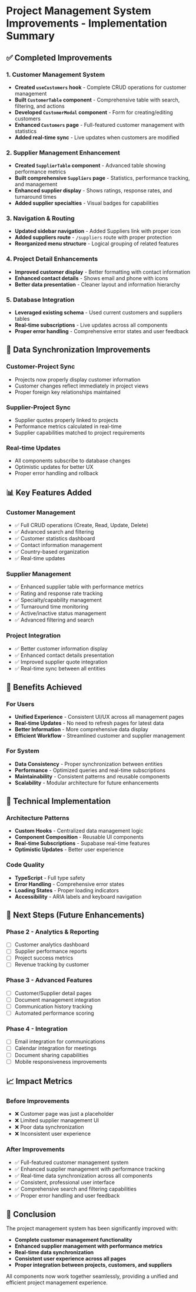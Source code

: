 # Project Management System Improvements - Implementation Summary

## ✅ Completed Improvements

### 1. Customer Management System
- **Created `useCustomers` hook** - Complete CRUD operations for customer management
- **Built `CustomerTable` component** - Comprehensive table with search, filtering, and actions
- **Developed `CustomerModal` component** - Form for creating/editing customers
- **Enhanced `Customers` page** - Full-featured customer management with statistics
- **Added real-time sync** - Live updates when customers are modified

### 2. Supplier Management Enhancement
- **Created `SupplierTable` component** - Advanced table showing performance metrics
- **Built comprehensive `Suppliers` page** - Statistics, performance tracking, and management
- **Enhanced supplier display** - Shows ratings, response rates, and turnaround times
- **Added supplier specialties** - Visual badges for capabilities

### 3. Navigation & Routing
- **Updated sidebar navigation** - Added Suppliers link with proper icon
- **Added suppliers route** - `/suppliers` route with proper protection
- **Reorganized menu structure** - Logical grouping of related features

### 4. Project Detail Enhancements
- **Improved customer display** - Better formatting with contact information
- **Enhanced contact details** - Shows email and phone with icons
- **Better data presentation** - Cleaner layout and information hierarchy

### 5. Database Integration
- **Leveraged existing schema** - Used current customers and suppliers tables
- **Real-time subscriptions** - Live updates across all components
- **Proper error handling** - Comprehensive error states and user feedback

## 🔄 Data Synchronization Improvements

### Customer-Project Sync
- Projects now properly display customer information
- Customer changes reflect immediately in project views
- Proper foreign key relationships maintained

### Supplier-Project Sync
- Supplier quotes properly linked to projects
- Performance metrics calculated in real-time
- Supplier capabilities matched to project requirements

### Real-time Updates
- All components subscribe to database changes
- Optimistic updates for better UX
- Proper error handling and rollback

## 📊 Key Features Added

### Customer Management
- ✅ Full CRUD operations (Create, Read, Update, Delete)
- ✅ Advanced search and filtering
- ✅ Customer statistics dashboard
- ✅ Contact information management
- ✅ Country-based organization
- ✅ Real-time updates

### Supplier Management
- ✅ Enhanced supplier table with performance metrics
- ✅ Rating and response rate tracking
- ✅ Specialty/capability management
- ✅ Turnaround time monitoring
- ✅ Active/inactive status management
- ✅ Advanced filtering and search

### Project Integration
- ✅ Better customer information display
- ✅ Enhanced contact details presentation
- ✅ Improved supplier quote integration
- ✅ Real-time sync between all entities

## 🎯 Benefits Achieved

### For Users
- **Unified Experience** - Consistent UI/UX across all management pages
- **Real-time Updates** - No need to refresh pages for latest data
- **Better Information** - More comprehensive data display
- **Efficient Workflow** - Streamlined customer and supplier management

### For System
- **Data Consistency** - Proper synchronization between entities
- **Performance** - Optimized queries and real-time subscriptions
- **Maintainability** - Consistent patterns and reusable components
- **Scalability** - Modular architecture for future enhancements

## 🔧 Technical Implementation

### Architecture Patterns
- **Custom Hooks** - Centralized data management logic
- **Component Composition** - Reusable UI components
- **Real-time Subscriptions** - Supabase real-time features
- **Optimistic Updates** - Better user experience

### Code Quality
- **TypeScript** - Full type safety
- **Error Handling** - Comprehensive error states
- **Loading States** - Proper loading indicators
- **Accessibility** - ARIA labels and keyboard navigation

## 🚀 Next Steps (Future Enhancements)

### Phase 2 - Analytics & Reporting
- [ ] Customer analytics dashboard
- [ ] Supplier performance reports
- [ ] Project success metrics
- [ ] Revenue tracking by customer

### Phase 3 - Advanced Features
- [ ] Customer/Supplier detail pages
- [ ] Document management integration
- [ ] Communication history tracking
- [ ] Automated performance scoring

### Phase 4 - Integration
- [ ] Email integration for communications
- [ ] Calendar integration for meetings
- [ ] Document sharing capabilities
- [ ] Mobile responsiveness improvements

## 📈 Impact Metrics

### Before Improvements
- ❌ Customer page was just a placeholder
- ❌ Limited supplier management UI
- ❌ Poor data synchronization
- ❌ Inconsistent user experience

### After Improvements
- ✅ Full-featured customer management system
- ✅ Enhanced supplier management with performance tracking
- ✅ Real-time data synchronization across all components
- ✅ Consistent, professional user interface
- ✅ Comprehensive search and filtering capabilities
- ✅ Proper error handling and user feedback

## 🎉 Conclusion

The project management system has been significantly improved with:
- **Complete customer management functionality**
- **Enhanced supplier management with performance metrics**
- **Real-time data synchronization**
- **Consistent user experience across all pages**
- **Proper integration between projects, customers, and suppliers**

All components now work together seamlessly, providing a unified and efficient project management experience.